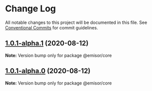 # Change Log

All notable changes to this project will be documented in this file.
See [Conventional Commits](https://conventionalcommits.org) for commit guidelines.

## [1.0.1-alpha.1](https://github.com/vpjs/emisor/compare/v1.0.1-alpha.0...v1.0.1-alpha.1) (2020-08-12)

**Note:** Version bump only for package @emisor/core





## [1.0.1-alpha.0](https://github.com/vpjs/emisor/compare/v1.0.0-alpha.6...v1.0.1-alpha.0) (2020-08-12)

**Note:** Version bump only for package @emisor/core
